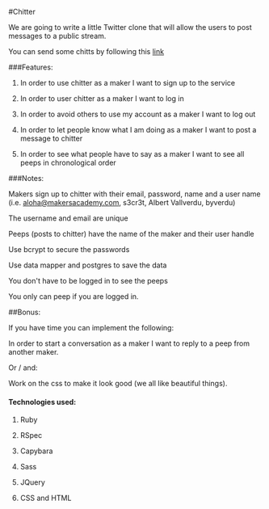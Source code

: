 #Chitter

We are going to write a little Twitter clone that will allow the users to post messages to a public stream.

You can send some chitts by following this [link](http://chitter-byver.herokuapp.com/)

###Features:
1. In order to use chitter as a maker I want to sign up to the service

2. In order to user chitter as a maker I want to log in

3. In order to avoid others to use my account as a maker I want to log out

4. In order to let people know what I am doing as a maker I want to post a message to chitter

5. In order to see what people have to say as a maker I want to see all peeps in chronological order


###Notes:

Makers sign up to chitter with their email, password, name and a user name (i.e. aloha@makersacademy.com, s3cr3t, Albert Vallverdu, byverdu)

The username and email are unique

Peeps (posts to chitter) have the name of the maker and their user handle

Use bcrypt to secure the passwords

Use data mapper and postgres to save the data

You don't have to be logged in to see the peeps

You only can peep if you are logged in.


##Bonus:

If you have time you can implement the following:

In order to start a conversation as a maker I want to reply to a peep from another maker.

Or / and:

Work on the css to make it look good (we all like beautiful things).

#### Technologies used: 

1. Ruby 

2. RSpec 

3. Capybara

1. Sass

1. JQuery

1. CSS and HTML












